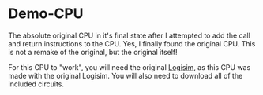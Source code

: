 # Demo-CPU
The absolute original CPU in it's final state after I attempted to add the call and return instructions to the CPU.  Yes, I finally found the original CPU.  This is not a remake of the original, but the original itself!

For this CPU to "work", you will need the original [Logisim](http://www.cburch.com/logisim/download.html), as this CPU was made with the original Logisim.  You will also need to download all of the included circuits.
